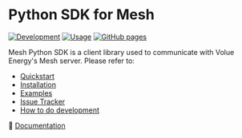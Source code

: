 # Python SDK for Mesh

[![Development](https://github.com/PowelAS/sme-mesh-python/actions/workflows/development.yml/badge.svg?branch=master)](https://github.com/PowelAS/sme-mesh-python/actions/workflows/development.yml) [![Usage](https://github.com/PowelAS/sme-mesh-python/actions/workflows/usage.yml/badge.svg?branch=master)](https://github.com/PowelAS/sme-mesh-python/actions/workflows/usage.yml) [![GitHub pages](https://github.com/PowelAS/sme-mesh-python/actions/workflows/pages.yml/badge.svg)](https://github.com/PowelAS/sme-mesh-python/actions/workflows/pages.yml)  


Mesh Python SDK is a client library used to communicate with Volue Energy's Mesh server. Please refer to:
- [Quickstart](https://vigilant-eureka-e3845ca2.pages.github.io/quickstart.html)
- [Installation](https://vigilant-eureka-e3845ca2.pages.github.io/installation.html)
- [Examples](https://vigilant-eureka-e3845ca2.pages.github.io/examples.html)
- [Issue Tracker](https://github.com/PowelAS/sme-mesh-python/issues)
- [How to do development](https://vigilant-eureka-e3845ca2.pages.github.io/installation.html#from-source)

:blue_book: [Documentation](https://vigilant-eureka-e3845ca2.pages.github.io/)
